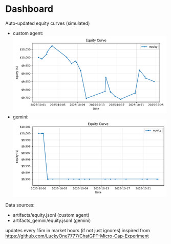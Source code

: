 # Dashboard

Auto-updated equity curves (simulated)

- custom agent: ![Equity Curve](artifacts/equity.png?v=699c35a)
- gemini: ![Equity Curve (Gemini)](artifacts_gemini/equity.png?v=699c35a)

Data sources:
- artifacts/equity.jsonl (custom agent)
- artifacts_gemini/equity.jsonl (gemini)

updates every 15m in market hours (if not just ignores)
inspired from https://github.com/LuckyOne7777/ChatGPT-Micro-Cap-Experiment